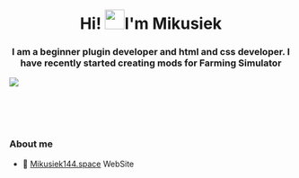 <h1 align="center">Hi! <img src="https://media.giphy.com/media/hvRJCLFzcasrR4ia7z/giphy.gif" width="35">I'm Mikusiek</h1>

<h3 align="center">I am a beginner plugin developer and html and css developer. I have recently started creating mods for Farming Simulator</h3>
  <p align="center">
    <img align="left" src="https://github-readme-stats.vercel.app/api?username=braspi&show_icons=true&theme=transparent&text_color=fff&title_color=4fa943&icon_color=9ec52f&hide_title=true&hide_border=true&hide=stars,contribs&count_private=true">
    <!--<img align="right" src="https://github-readme-stats.vercel.app/api/wakatime?username=braspi&langs_count=10&theme=transparent&text_color=fff&title_color=4fa943&hide_border=true&layout=compact&custom_title=Last%207%20days...&range=last_7_days" width="45%"> -->
  </p>
<br><br><br><br><br>

<h3> About me</h3>
<ul>
  <li>
    📖 <a href="https://mikusiek144.space/" target="_blank">Mikusiek144.space</a> WebSite
  </li>
</ul>
<br>
